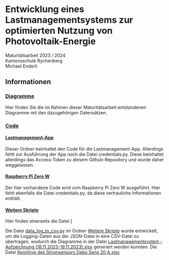 # Entwicklung eines Lastmanagementsystems zur optimierten Nutzung von Photovoltaik-Energie
Maturitätsarbeit 2023 / 2024  
Kantonsschule Rychenberg  
Michael Enderli

## Informationen
### [Diagramme](https://github.com/LaTartaRugaa/Lastmanagement-System/tree/main/Diagramme)
Hier finden Sie die im Rahmen dieser Maturitätsarbeit entstandenen Diagramme mit den dazugehörigen Datensätzen.  


### [Code](https://github.com/LaTartaRugaa/Lastmanagement-System/tree/main/Code)

#### [Lastmanagement-App](https://github.com/LaTartaRugaa/Lastmanagement-System/tree/main/Code/Lastmanagement-App)
Dieser Ordner beinhaltet den Code für die Lastmanagement-App. Allerdings fehlt zur Ausführung der App noch die Datei credentials.py. Diese beinhaltet allerdings das Access-Token zu diesem Github-Repository und wurde daher weggelassen.
<br>
#### [Raspberry Pi Zero W](https://github.com/LaTartaRugaa/Lastmanagement-System/tree/main/Code/Raspberry%20Pi%20Zero%20W)
Der hier vorhandene Code wird vom Raspberry Pi Zero W ausgeführt. Hier fehlt ebenfalls die Datei credentials.py, da diese vertrauliche Informationen enthält.
#### [Weitere Skripte](https://github.com/LaTartaRugaa/Lastmanagement-System/tree/main/Code/Weitere%20Skripte)
Hier finden einerseits die Datei [


Die Datei [data_log_to_csv.py](https://github.com/LaTartaRugaa/Lastmanagement-System/blob/main/Code/Weitere%20Skripte/data_log_to_csv.py) im Ordner [Weitere Skripte](https://github.com/LaTartaRugaa/Lastmanagement-System/tree/main/Code/Weitere%20Skripte) wurde entwickelt, um die Logging-Daten aus der JSON-Datei in eine CSV-Datei zu übertragen, wodurch die Diagramme in der Datei [Lastmanagementsystem - Aufzeichnung (18.11.2023-19.11.2023).xlsx](https://github.com/LaTartaRugaa/Lastmanagement-System/blob/main/Diagramme/Lastmanagementsystem%20-%20Aufzeichnung%20(18.11.2023-19.11.2023).xlsx) generiert werden konnten. Die Datei [Kennlinie des Stromsensors Debo Sens 20 A.xlsx](https://github.com/LaTartaRugaa/Lastmanagement-System/blob/main/Diagramme/Kennlinie%20des%20Stromsensors%20Debo%20Sens%2020%20A.xlsx)
